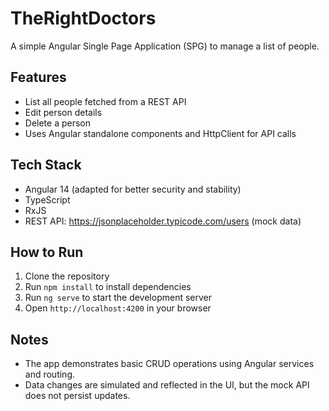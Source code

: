 # TheRightDoctors
A simple Angular Single Page Application (SPG) to manage a list of people.

## Features

- List all people fetched from a REST API
- Edit person details
- Delete a person
- Uses Angular standalone components and HttpClient for API calls

## Tech Stack

- Angular 14 (adapted for better security and stability)
- TypeScript
- RxJS
- REST API: https://jsonplaceholder.typicode.com/users (mock data)

## How to Run

1. Clone the repository
2. Run `npm install` to install dependencies
3. Run `ng serve` to start the development server
4. Open `http://localhost:4200` in your browser

## Notes

- The app demonstrates basic CRUD operations using Angular services and routing.
- Data changes are simulated and reflected in the UI, but the mock API does not persist updates.
